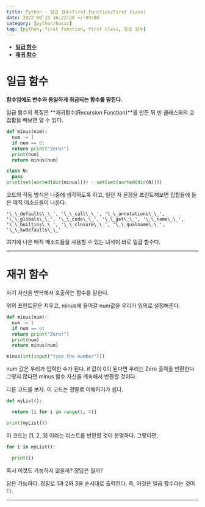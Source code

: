 ```yaml
---
title: Python - 일급 함수(First Function/First Class)
date: 2022-06-15 16:22:20 +/-09:00
category: [python/basic]
tag: [python, first function, first class, 일급 함수]
---
```


- [**일급 함수**](#일급-함수)
- [**재귀 함수**](#재귀-함수)

# **일급 함수**

**함수임에도 변수와 동일하게 취급되는 함수를 말한다.**

일급 함수의 특징은 **재귀함수(Recursion Function)**를 만든 뒤 빈 클래스와의 교집합을 빼보면 알 수 있다.

```python
def minus(num):
  num -= 1
  if num == 0:
  return print("Zero!")
  print(num)
  return minus(num)

class N:
  pass
print(set(sorted(dir(minus)))) - set(set(sorted(dir(N))))
```

코드의 작동 방식은 나중에 생각하도록 하고, 일단 저 문장을 프린트해보면 집합들에 들은 매직 메소드들이 나온다.

```text
'\_\_defaults\_\_', '\_\_call\_\_', '\_\_annotations\_\_', '\_\_globals\_\_', '\_\_code\_\_', '\_\_get\_\_', '\_\_name\_\_', '\_\_builtins\_\_', '\_\_closure\_\_', '\_\_qualname\_\_', '\_\_kwdefaults\_\_'
```
여기에 나온 매직 메소드들을 사용할 수 있는 녀석이 바로 일급 함수다.

---

# **재귀 함수**

자기 자신을 반복해서 호출하는 함수를 말한다.

위의 프린트문은 지우고, minus에 들어갈 num값을 우리가 임의로 설정해준다.
```python
def minus(num):
  num -= 1
  if num == 0:
  return print("Zero!")
  print(num)
  return minus(num)

minus(int(input("type the number")))
```
num 값은 우리가 입력한 수가 된다. if 값이 0이 된다면 우리는 Zero 출력을 반환한다. 그렇지 않다면 minus 함수 자신을 계속해서 반환할 것이다.



다른 코드를 보자. 이 코드는 정말로 이해하기가 쉽다.
```python
def myList():

  return [i for i in range(1, 4)]

print(myList())
```
이 코드는 [1, 2, 3] 이라는 리스트를 반환할 것이 분명하다. 그렇다면,
```python
for i in myList():

  print(i)
```
혹시 이것도 가능하지 않을까? 정답은 뭘까?

답은 가능하다. 정말로 1과 2와 3을 순서대로 출력한다. 즉, 이것은 일급 함수라는 것이다.

---